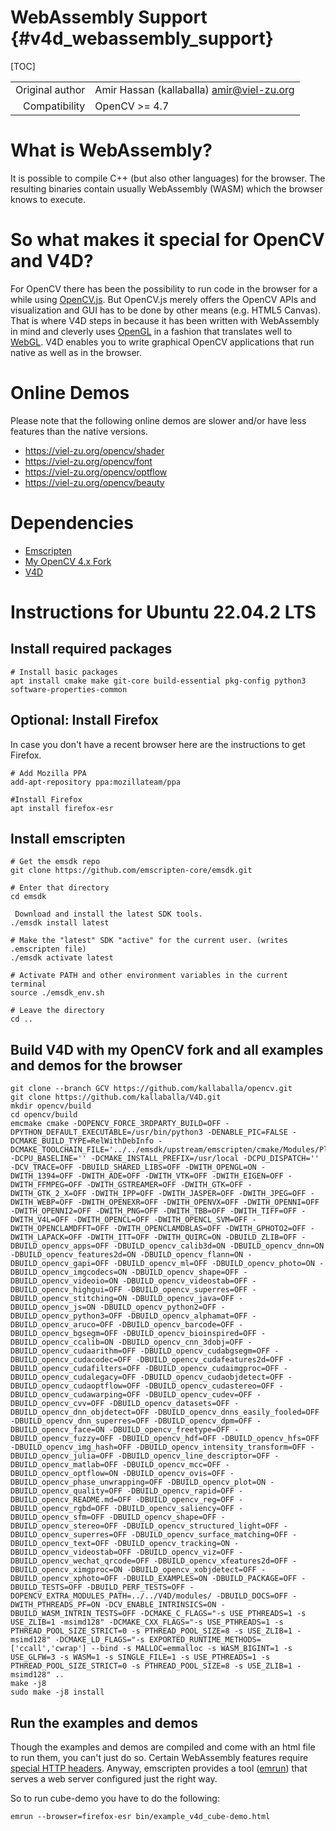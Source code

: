 # WebAssembly Support {#v4d_webassembly_support}

[TOC]

|    |    |
| -: | :- |
| Original author | Amir Hassan (kallaballa) <amir@viel-zu.org> |
| Compatibility | OpenCV >= 4.7 |

# What is WebAssembly?
It is possible to compile C++ (but also other languages) for the browser. The resulting binaries contain usually WebAssembly (WASM) which the browser knows to execute.

# So what makes it special for OpenCV and V4D?
For OpenCV there has been the possibility to run code in the browser for a while using [OpenCV.js](https://docs.opencv.org/4.x/d0/d84/tutorial_js_usage.html). But OpenCV.js merely offers the OpenCV APIs and visualization and GUI has to be done by other means (e.g. HTML5 Canvas). That is where V4D steps in because it has been written with WebAssembly in mind and cleverly uses [OpenGL](https://en.wikipedia.org/wiki/OpenGL) in a fashion that translates well to [WebGL](https://en.wikipedia.org/wiki/WebGL). V4D enables you to write graphical OpenCV applications that run native as well as in the browser.

# Online Demos

Please note that the following online demos are slower and/or have less features than the native versions.
* https://viel-zu.org/opencv/shader
* https://viel-zu.org/opencv/font
* https://viel-zu.org/opencv/optflow
* https://viel-zu.org/opencv/beauty

# Dependencies
* [Emscripten](https://emscripten.org)
* [My OpenCV 4.x Fork](https://github.com/kallaballa/opencv/tree/GCV)
* [V4D](https://github.com/kallaballa/V4D)

# Instructions for Ubuntu 22.04.2 LTS

## Install required packages
```
# Install basic packages
apt install cmake make git-core build-essential pkg-config python3 software-properties-common
```

## Optional: Install Firefox
In case you don't have a recent browser here are the instructions to get Firefox.

```
# Add Mozilla PPA
add-apt-repository ppa:mozillateam/ppa

#Install Firefox
apt install firefox-esr
```

## Install emscripten
```
# Get the emsdk repo
git clone https://github.com/emscripten-core/emsdk.git

# Enter that directory
cd emsdk

 Download and install the latest SDK tools.
./emsdk install latest

# Make the "latest" SDK "active" for the current user. (writes .emscripten file)
./emsdk activate latest

# Activate PATH and other environment variables in the current terminal
source ./emsdk_env.sh

# Leave the directory
cd ..
```

## Build V4D with my OpenCV fork and all examples and demos for the browser
```
git clone --branch GCV https://github.com/kallaballa/opencv.git
git clone https://github.com/kallaballa/V4D.git
mkdir opencv/build
cd opencv/build
emcmake cmake -DOPENCV_FORCE_3RDPARTY_BUILD=OFF -DPYTHON_DEFAULT_EXECUTABLE=/usr/bin/python3 -DENABLE_PIC=FALSE -DCMAKE_BUILD_TYPE=RelWithDebInfo -DCMAKE_TOOLCHAIN_FILE='../../emsdk/upstream/emscripten/cmake/Modules/Platform/Emscripten.cmake' -DCPU_BASELINE='' -DCMAKE_INSTALL_PREFIX=/usr/local -DCPU_DISPATCH='' -DCV_TRACE=OFF -DBUILD_SHARED_LIBS=OFF -DWITH_OPENGL=ON -DWITH_1394=OFF -DWITH_ADE=OFF -DWITH_VTK=OFF -DWITH_EIGEN=OFF -DWITH_FFMPEG=OFF -DWITH_GSTREAMER=OFF -DWITH_GTK=OFF -DWITH_GTK_2_X=OFF -DWITH_IPP=OFF -DWITH_JASPER=OFF -DWITH_JPEG=OFF -DWITH_WEBP=OFF -DWITH_OPENEXR=OFF -DWITH_OPENVX=OFF -DWITH_OPENNI=OFF -DWITH_OPENNI2=OFF -DWITH_PNG=OFF -DWITH_TBB=OFF -DWITH_TIFF=OFF -DWITH_V4L=OFF -DWITH_OPENCL=OFF -DWITH_OPENCL_SVM=OFF -DWITH_OPENCLAMDFFT=OFF -DWITH_OPENCLAMDBLAS=OFF -DWITH_GPHOTO2=OFF -DWITH_LAPACK=OFF -DWITH_ITT=OFF -DWITH_QUIRC=ON -DBUILD_ZLIB=OFF -DBUILD_opencv_apps=OFF -DBUILD_opencv_calib3d=ON -DBUILD_opencv_dnn=ON -DBUILD_opencv_features2d=ON -DBUILD_opencv_flann=ON -DBUILD_opencv_gapi=OFF -DBUILD_opencv_ml=OFF -DBUILD_opencv_photo=ON -DBUILD_opencv_imgcodecs=ON -DBUILD_opencv_shape=OFF -DBUILD_opencv_videoio=ON -DBUILD_opencv_videostab=OFF -DBUILD_opencv_highgui=OFF -DBUILD_opencv_superres=OFF -DBUILD_opencv_stitching=ON -DBUILD_opencv_java=OFF -DBUILD_opencv_js=ON -DBUILD_opencv_python2=OFF -DBUILD_opencv_python3=OFF -DBUILD_opencv_alphamat=OFF -DBUILD_opencv_aruco=OFF -DBUILD_opencv_barcode=OFF -DBUILD_opencv_bgsegm=OFF -DBUILD_opencv_bioinspired=OFF -DBUILD_opencv_ccalib=ON -DBUILD_opencv_cnn_3dobj=OFF -DBUILD_opencv_cudaarithm=OFF -DBUILD_opencv_cudabgsegm=OFF -DBUILD_opencv_cudacodec=OFF -DBUILD_opencv_cudafeatures2d=OFF -DBUILD_opencv_cudafilters=OFF -DBUILD_opencv_cudaimgproc=OFF -DBUILD_opencv_cudalegacy=OFF -DBUILD_opencv_cudaobjdetect=OFF -DBUILD_opencv_cudaoptflow=OFF -DBUILD_opencv_cudastereo=OFF -DBUILD_opencv_cudawarping=OFF -DBUILD_opencv_cudev=OFF -DBUILD_opencv_cvv=OFF -DBUILD_opencv_datasets=OFF -DBUILD_opencv_dnn_objdetect=OFF -DBUILD_opencv_dnns_easily_fooled=OFF -DBUILD_opencv_dnn_superres=OFF -DBUILD_opencv_dpm=OFF -DBUILD_opencv_face=ON -DBUILD_opencv_freetype=OFF -DBUILD_opencv_fuzzy=OFF -DBUILD_opencv_hdf=OFF -DBUILD_opencv_hfs=OFF -DBUILD_opencv_img_hash=OFF -DBUILD_opencv_intensity_transform=OFF -DBUILD_opencv_julia=OFF -DBUILD_opencv_line_descriptor=OFF -DBUILD_opencv_matlab=OFF -DBUILD_opencv_mcc=OFF -DBUILD_opencv_optflow=ON -DBUILD_opencv_ovis=OFF -DBUILD_opencv_phase_unwrapping=OFF -DBUILD_opencv_plot=ON -DBUILD_opencv_quality=OFF -DBUILD_opencv_rapid=OFF -DBUILD_opencv_README.md=OFF -DBUILD_opencv_reg=OFF -DBUILD_opencv_rgbd=OFF -DBUILD_opencv_saliency=OFF -DBUILD_opencv_sfm=OFF -DBUILD_opencv_shape=OFF -DBUILD_opencv_stereo=OFF -DBUILD_opencv_structured_light=OFF -DBUILD_opencv_superres=OFF -DBUILD_opencv_surface_matching=OFF -DBUILD_opencv_text=OFF -DBUILD_opencv_tracking=ON -DBUILD_opencv_videostab=OFF -DBUILD_opencv_viz=OFF -DBUILD_opencv_wechat_qrcode=OFF -DBUILD_opencv_xfeatures2d=OFF -DBUILD_opencv_ximgproc=ON -DBUILD_opencv_xobjdetect=OFF -DBUILD_opencv_xphoto=OFF -DBUILD_EXAMPLES=ON -DBUILD_PACKAGE=OFF -DBUILD_TESTS=OFF -DBUILD_PERF_TESTS=OFF -DOPENCV_EXTRA_MODULES_PATH=../../V4D/modules/ -DBUILD_DOCS=OFF -DWITH_PTHREADS_PF=ON -DCV_ENABLE_INTRINSICS=ON -DBUILD_WASM_INTRIN_TESTS=OFF -DCMAKE_C_FLAGS="-s USE_PTHREADS=1 -s USE_ZLIB=1 -msimd128" -DCMAKE_CXX_FLAGS="-s USE_PTHREADS=1 -s PTHREAD_POOL_SIZE_STRICT=0 -s PTHREAD_POOL_SIZE=8 -s USE_ZLIB=1 -msimd128" -DCMAKE_LD_FLAGS="-s EXPORTED_RUNTIME_METHODS=['ccall','cwrap'] --bind -s MALLOC=emmalloc -s WASM_BIGINT=1 -s USE_GLFW=3 -s WASM=1 -s SINGLE_FILE=1 -s USE_PTHREADS=1 -s PTHREAD_POOL_SIZE_STRICT=0 -s PTHREAD_POOL_SIZE=8 -s USE_ZLIB=1 -msimd128" ..
make -j8
sudo make -j8 install
```

## Run the examples and demos
Though the examples and demos are compiled and come with an html file to run them, you can't just do so. Certain WebAssembly features require [special HTTP headers](https://emscripten.org/docs/porting/pthreads.html?highlight=pthreads). Anyway, emscripten provides a tool ([emrun](https://emscripten.org/docs/compiling/Running-html-files-with-emrun.html)) that serves a web server configured just the right way.

So to run cube-demo you have to do the following:

```
emrun --browser=firefox-esr bin/example_v4d_cube-demo.html
```